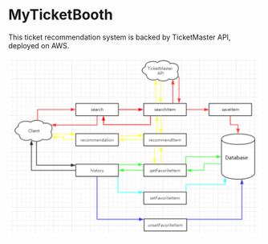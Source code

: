 # MyTicketBooth

This ticket recommendation system is backed by TicketMaster API, deployed on AWS.

![Project Structure](docs/ProjectStructure.png)
